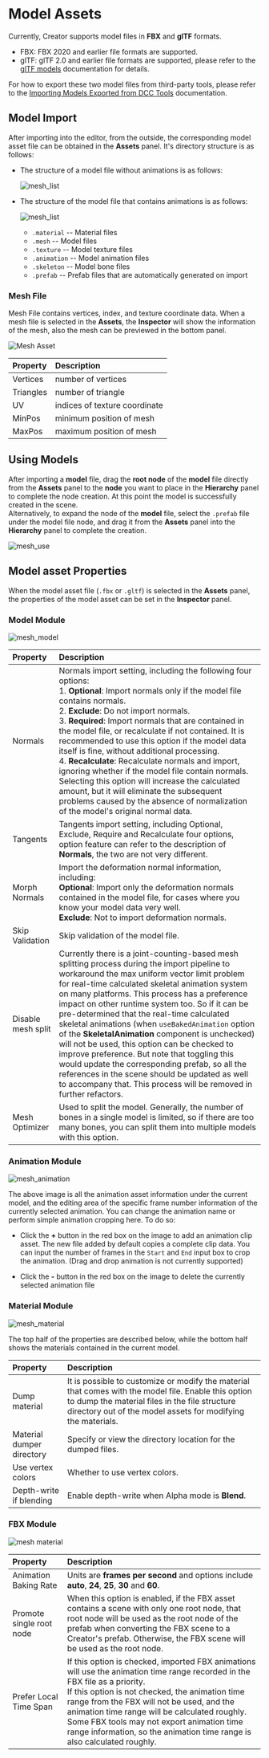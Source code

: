 # Model Assets

Currently, Creator supports model files in __FBX__ and __glTF__ formats.

- FBX: FBX 2020 and earlier file formats are supported.
- glTF: glTF 2.0 and earlier file formats are supported, please refer to the [glTF models](./glTF.md) documentation for details.

For how to export these two model files from third-party tools, please refer to the [Importing Models Exported from DCC Tools](./dcc-export-mesh.md) documentation.

## Model Import

After importing into the editor, from the outside, the corresponding model asset file can be obtained in the __Assets__ panel. It's directory structure is as follows:

- The structure of a model file without animations is as follows:

  ![mesh_list](mesh/mesh_list.png)

- The structure of the model file that contains animations is as follows:

  ![mesh_list](mesh/mesh_list_1.png)

    - `.material` -- Material files
    - `.mesh` -- Model files
    - `.texture` -- Model texture files
    - `.animation` -- Model animation files
    - `.skeleton` -- Model bone files
    - `.prefab` -- Prefab files that are automatically generated on import

### Mesh File

Mesh File contains vertices, index, and texture coordinate data. When a mesh file is selected in the __Assets__, the __Inspector__ will show the information of the mesh, also the mesh can be previewed in the bottom panel.

![Mesh Asset](mesh/mesh-asset-preview.png)

| Property | Description |
| :-- | :-- |
| Vertices | number of vertices |
| Triangles | number of triangle |
| UV | indices of texture coordinate |
| MinPos | minimum position of mesh |
| MaxPos | maximum position of mesh |

## Using Models

After importing a __model__ file, drag the __root node__ of the __model__ file directly from the __Assets__ panel to the __node__ you want to place in the __Hierarchy__ panel to complete the node creation. At this point the model is successfully created in the scene. <br>
Alternatively, to expand the node of the __model__ file, select the `.prefab` file under the model file node, and drag it from the __Assets__ panel into the __Hierarchy__ panel to complete the creation.

![mesh_use](mesh/mesh_use.gif)

## Model asset Properties

When the model asset file (`.fbx` or `.gltf`) is selected in the __Assets__ panel, the properties of the model asset can be set in the __Inspector__ panel.

### Model Module

![mesh_model](mesh/mesh_model.png)

| Property | Description |
| :--- | :--- |
| Normals | Normals import setting, including the following four options:<br>1. __Optional__: Import normals only if the model file contains normals.<br>2. __Exclude__: Do not import normals.<br>3. __Required__: Import normals that are contained in the model file, or recalculate if not contained. It is recommended to use this option if the model data itself is fine, without additional processing.<br>4. __Recalculate__: Recalculate normals and import, ignoring whether if the model file contain normals. Selecting this option will increase the calculated amount, but it will eliminate the subsequent problems caused by the absence of normalization of the model's original normal data. |
| Tangents | Tangents import setting, including Optional, Exclude, Require and Recalculate four options, option feature can refer to the description of __Normals__, the two are not very different. |
| Morph Normals | Import the deformation normal information, including: <br>__Optional__: Import only the deformation normals contained in the model file, for cases where you know your model data very well.<br>__Exclude__: Not to import deformation normals. |
| Skip Validation | Skip validation of the model file. |
| Disable mesh split | Currently there is a joint-counting-based mesh splitting process during the import pipeline to workaround the max uniform vector limit problem for real-time calculated skeletal animation system on many platforms. This process has a preference impact on other runtime system too. So if it can be pre-determined that the real-time calculated skeletal animations (when `useBakedAnimation` option of the __SkeletalAnimation__ component is unchecked) will not be used, this option can be checked to improve preference. But note that toggling this would update the corresponding prefab, so all the references in the scene should be updated as well to accompany that. This process will be removed in further refactors. |
| Mesh Optimizer | Used to split the model. Generally, the number of bones in a single model is limited, so if there are too many bones, you can split them into multiple models with this option. |

### Animation Module

![mesh_animation](mesh/mesh_animation.png)

The above image is all the animation asset information under the current model, and the editing area of ​​the specific frame number information of the currently selected animation. You can change the animation name or perform simple animation cropping here. To do so:

- Click the __+__ button in the red box on the image to add an animation clip asset. The new file added by default copies a complete clip data. You can input the number of frames in the `Start` and `End` input box to crop the animation. (Drag and drop animation is not currently supported)

- Click the __-__ button in the red box on the image to delete the currently selected animation file

### Material Module

![mesh_material](mesh/mesh_material.png)

The top half of the properties are described below, while the bottom half shows the materials contained in the current model.

| Property | Description |
| :--- | :--- |
| Dump material | It is possible to customize or modify the material that comes with the model file. Enable this option to dump the material files in the file structure directory out of the model assets for modifying the materials. |
| Material dumper directory | Specify or view the directory location for the dumped files. |
| Use vertex colors | Whether to use vertex colors. |
| Depth-write if blending | Enable depth-write when Alpha mode is __Blend__. |

### FBX Module

![mesh material](mesh/mesh_fbx.png)

| Property | Description |
| :--- | :--- |
| Animation Baking Rate | Units are __frames per second__ and options include __auto__, __24__, __25__, __30__ and __60__. |
| Promote single root node | When this option is enabled, if the FBX asset contains a scene with only one root node, that root node will be used as the root node of the prefab when converting the FBX scene to a Creator's prefab. Otherwise, the FBX scene will be used as the root node. |
| Prefer Local Time Span | If this option is checked, imported FBX animations will use the animation time range recorded in the FBX file as a priority. <br>If this option is not checked, the animation time range from the FBX will not be used, and the animation time range will be calculated roughly. <br>Some FBX tools may not export animation time range information, so the animation time range is also calculated roughly. |
